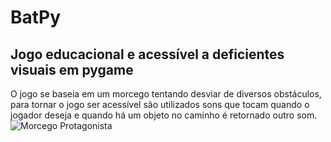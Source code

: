 # BatPy
## Jogo educacional e acessível a deficientes visuais em pygame
 O jogo se baseia em um morcego tentando desviar de diversos obstáculos, para tornar o jogo ser acessível são utilizados sons que tocam quando o jogador deseja e quando há um objeto no caminho é retornado outro som.
![Morcego Protagonista]()
